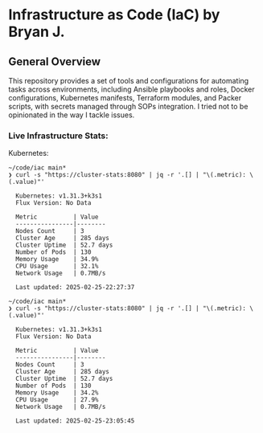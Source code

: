 # Infrastructure as Code (IaC) by Bryan J.

## General Overview

This repository provides a set of tools and configurations for automating tasks across environments, including Ansible playbooks and roles, Docker configurations, Kubernetes manifests, Terraform modules, and Packer scripts, with secrets managed through SOPs integration. I tried not to be opinionated in the way I tackle issues.

### Live Infrastructure Stats:
<div align="left">
Kubernetes:

```
~/code/iac main*
❯ curl -s "https://cluster-stats:8080" | jq -r '.[] | "\(.metric): \(.value)"'

  Kubernetes: v1.31.3+k3s1
  Flux Version: No Data

  Metric          | Value
  ----------------|--------
  Nodes Count     | 3
  Cluster Age     | 285 days
  Cluster Uptime  | 52.7 days
  Number of Pods  | 130
  Memory Usage    | 34.9%
  CPU Usage       | 32.1%
  Network Usage   | 0.7MB/s

  Last updated: 2025-02-25-22:27:37
```

```
~/code/iac main*
❯ curl -s "https://cluster-stats:8080" | jq -r '.[] | "\(.metric): \(.value)"'

  Kubernetes: v1.31.3+k3s1
  Flux Version: No Data

  Metric          | Value
  ----------------|--------
  Nodes Count     | 3
  Cluster Age     | 285 days
  Cluster Uptime  | 52.7 days
  Number of Pods  | 130
  Memory Usage    | 34.2%
  CPU Usage       | 27.9%
  Network Usage   | 0.7MB/s

  Last updated: 2025-02-25-23:05:45
```
